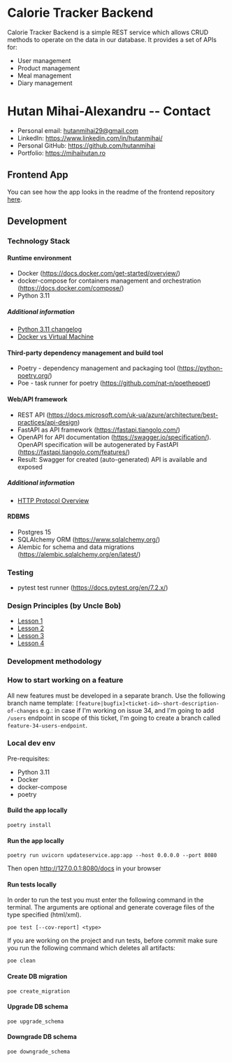 # Calorie Tracker Backend

Calorie Tracker Backend is a simple REST service which allows CRUD methods to operate on the data in our database.
It provides a set of APIs for:

- User management
- Product management
- Meal management
- Diary management

# Hutan Mihai-Alexandru -- Contact

- Personal email: hutanmihai29@gmail.com
- LinkedIn: https://www.linkedin.com/in/hutanmihai/
- Personal GitHub: https://github.com/hutanmihai
- Portfolio: https://mihaihutan.ro

## Frontend App
You can see how the app looks in the readme of the frontend repository [here](https://github.com/RaduBesliu/calorie-tracker-mobile).

## Development

### Technology Stack

#### Runtime environment

- Docker (https://docs.docker.com/get-started/overview/)
- docker-compose for containers management and orchestration (https://docs.docker.com/compose/)
- Python 3.11

##### Additional information

- [Python 3.11 changelog](https://docs.python.org/3/whatsnew/3.11.html)
- [Docker vs Virtual Machine](https://geekflare.com/docker-vs-virtual-machine/)

#### Third-party dependency management and build tool

- Poetry - dependency management and packaging tool (https://python-poetry.org/)
- Poe - task runner for poetry (https://github.com/nat-n/poethepoet)

#### Web/API framework

- REST API (https://docs.microsoft.com/uk-ua/azure/architecture/best-practices/api-design)
- FastAPI as API framework (https://fastapi.tiangolo.com/)
- OpenAPI for API documentation (https://swagger.io/specification/). OpenAPI specification will be autogenerated by
  FastAPI (https://fastapi.tiangolo.com/features/)
- Result: Swagger for created (auto-generated) API is available and exposed

##### Additional information

- [HTTP Protocol Overview](https://developer.mozilla.org/en-US/docs/Web/HTTP/Overview)

#### RDBMS

- Postgres 15
- SQLAlchemy ORM (https://www.sqlalchemy.org/)
- Alembic for schema and data migrations (https://alembic.sqlalchemy.org/en/latest/)

### Testing

- pytest test runner (https://docs.pytest.org/en/7.2.x/)

### Design Principles (by Uncle Bob)

- [Lesson 1](https://www.youtube.com/watch?v=7EmboKQH8lM&t=582s)
- [Lesson 2](https://www.youtube.com/watch?v=2a_ytyt9sf8&t=1s)
- [Lesson 3](https://www.youtube.com/watch?v=Qjywrq2gM8o)
- [Lesson 4](https://www.youtube.com/watch?v=58jGpV2Cg50&t=4881s)

### Development methodology

### How to start working on a feature

All new features must be developed in a separate branch. Use the following branch name
template: `[feature|bugfix]<ticket-id>-short-description-of-changes` e.g.: in case if I'm working on issue 34, and I'm
going to add `/users` endpoint in scope of this ticket, I'm going to create a branch called `feature-34-users-endpoint`.

### Local dev env

Pre-requisites:

- Python 3.11
- Docker
- docker-compose
- poetry

#### Build the app locally

```shell
poetry install
```

#### Run the app locally

```shell
poetry run uvicorn updateservice.app:app --host 0.0.0.0 --port 8080
```

Then open http://127.0.0.1:8080/docs in your browser

#### Run tests locally

In order to run the test you must enter the following command in the terminal. The arguments are optional and generate
coverage files of the type specified (html/xml).

```shell
poe test [--cov-report] <type>
```

If you are working on the project and run tests, before commit make sure you run the following command which deletes all
artifacts:

```shell
poe clean
```

#### Create DB migration

```shell
poe create_migration
```

#### Upgrade DB schema

```shell
poe upgrade_schema
```

#### Downgrade DB schema

```shell
poe downgrade_schema
```
